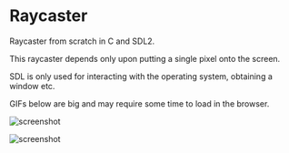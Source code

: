 # Raycaster
Raycaster from scratch in C and SDL2.

This raycaster depends only upon putting a single pixel onto the screen.

SDL is only used for interacting with the operating system, obtaining a window etc.

GIFs below are big and may require some time to load in the browser.

![screenshot](img/rotate.GIF)

![screenshot](img/roam.GIF)
